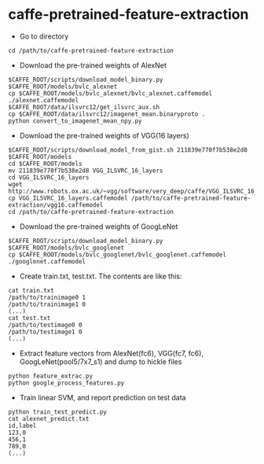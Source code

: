 # caffe-pretrained-feature-extraction

- Go to directory
```
cd /path/to/caffe-pretrained-feature-extraction
```

- Download the pre-trained weights of AlexNet
```
$CAFFE_ROOT/scripts/download_model_binary.py $CAFFE_ROOT/models/bvlc_alexnet
cp $CAFFE_ROOT/models/bvlc_alexnet/bvlc_alexnet.caffemodel ./alexnet.caffemodel
$CAFFE_ROOT/data/ilsvrc12/get_ilsvrc_aux.sh
cp $CAFFE_ROOT/data/ilsvrc12/imagenet_mean.binaryproto .
python convert_to_imagenet_mean_npy.py
```

- Download the pre-trained weights of VGG(16 layers)
```
$CAFFE_ROOT/scripts/download_model_from_gist.sh 211839e770f7b538e2d8 $CAFFE_ROOT/models
cd $CAFFE_ROOT/models
mv 211839e770f7b538e2d8 VGG_ILSVRC_16_layers
cd VGG_ILSVRC_16_layers
wget http://www.robots.ox.ac.uk/~vgg/software/very_deep/caffe/VGG_ILSVRC_16_layers.caffemodel
cp VGG_ILSVRC_16_layers.caffemodel /path/to/caffe-pretrained-feature-extraction/vgg16.caffemodel
cd /path/to/caffe-pretrained-feature-extraction
```

- Download the pre-trained weights of GoogLeNet
```
$CAFFE_ROOT/scripts/download_model_binary.py  $CAFFE_ROOT/models/bvlc_googlenet
cp $CAFFE_ROOT/models/bvlc_googlenet/bvlc_googlenet.caffemodel ./googlenet.caffemodel
```

- Create train.txt, test.txt. The contents are like this:
```
cat train.txt
/path/to/trainimage0 1
/path/to/trainimage1 0
(...)
cat test.txt
/path/to/testimage0 0
/path/to/testimage1 0
(...)
```

- Extract feature vectors from AlexNet(fc6), VGG(fc7, fc6), GoogLeNet(pool5/7x7_s1) and dump to hickle files
```
python feature_extrac.py
python google_process_features.py
```

- Train linear SVM, and report prediction on test data
```
python train_test_predict.py
cat alexnet_predict.txt
id,label
123,0
456,1
789,0
(...)
```
